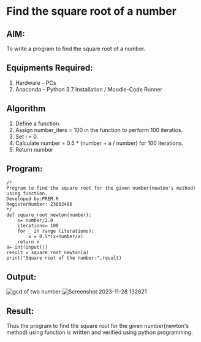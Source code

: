 # Find the square root of a number

## AIM:
To write a program to find the square root of a number.

## Equipments Required:
1. Hardware – PCs
2. Anaconda – Python 3.7 Installation / Moodle-Code Runner

## Algorithm
1. Define a function.
2. Assign number_iters = 100 in the function to perform 100 iteratios.
3. Set i = 0.
4. Calculate  number = 0.5 * (number + a / number) for 100 iterations.
5. Return number

## Program:
```
/*
Program to find the square root for the given number(newton's method) using function.
Developed by:PREM.R
RegisterNumber: 23002486 
*/
def square_root_newton(number):
    x= number/2.0
    iterations= 100
    for _ in range (iterations):
        x = 0.5*(x+number/x)
    return x
a= int(input())
result = square_root_newton(a)
print("Square root of the number:",result)
```

## Output:
![gcd of two number](gcd.png)
![Screenshot 2023-11-28 132621](https://github.com/PREM3112/Square-root-of-a-number/assets/145449383/cc839b63-f6d5-4814-9665-50fc5e988776)



## Result:
Thus the program to find the square root for the given number(newton's method) using function is written and verified using python programming.
